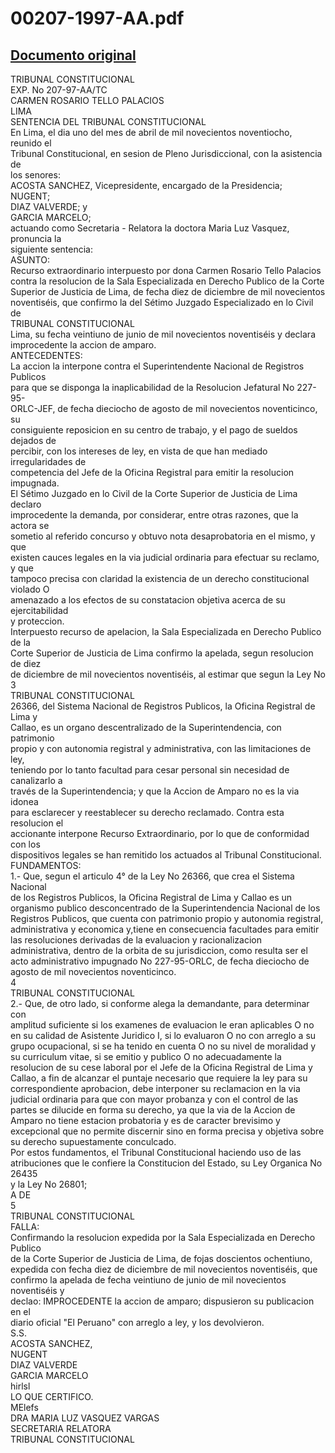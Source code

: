 
00207-1997-AA.pdf
=================
  
[Documento original](https://tc.gob.pe/jurisprudencia/1998/00207-1997-AA.pdf)  
---  
TRIBUNAL CONSTITUCIONAL  
EXP. No 207-97-AA/TC  
CARMEN ROSARIO TELLO PALACIOS  
LIMA  
SENTENCIA DEL TRIBUNAL CONSTITUCIONAL  
En Lima, el dia uno del mes de abril de mil novecientos noventiocho, reunido el  
Tribunal Constitucional, en sesion de Pleno Jurisdiccional, con la asistencia de  
los senores:  
ACOSTA SANCHEZ, Vicepresidente, encargado de la Presidencia;  
NUGENT;  
DIAZ VALVERDE; y  
GARCIA MARCELO;  
actuando como Secretaria - Relatora la doctora Maria Luz Vasquez, pronuncia la  
siguiente sentencia:  
ASUNTO:  
Recurso extraordinario interpuesto por dona Carmen Rosario Tello Palacios  
contra la resolucion de la Sala Especializada en Derecho Publico de la Corte  
Superior de Justicia de Lima, de fecha diez de diciembre de mil novecientos  
noventiséis, que confirmo la del Sétimo Juzgado Especializado en lo Civil de  
TRIBUNAL CONSTITUCIONAL  
Lima, su fecha veintiuno de junio de mil novecientos noventiséis y declara  
improcedente la accion de amparo.  
ANTECEDENTES:  
La accion la interpone contra el Superintendente Nacional de Registros Publicos  
para que se disponga la inaplicabilidad de la Resolucion Jefatural No 227-95-  
ORLC-JEF, de fecha dieciocho de agosto de mil novecientos noventicinco, su  
consiguiente reposicion en su centro de trabajo, y el pago de sueldos dejados de  
percibir, con los intereses de ley, en vista de que han mediado irregularidades de  
competencia del Jefe de la Oficina Registral para emitir la resolucion impugnada.  
El Sétimo Juzgado en lo Civil de la Corte Superior de Justicia de Lima declaro  
improcedente la demanda, por considerar, entre otras razones, que la actora se  
sometio al referido concurso y obtuvo nota desaprobatoria en el mismo, y que  
existen cauces legales en la via judicial ordinaria para efectuar su reclamo, y que  
tampoco precisa con claridad la existencia de un derecho constitucional violado O  
amenazado a los efectos de su constatacion objetiva acerca de su ejercitabilidad  
y proteccion.  
Interpuesto recurso de apelacion, la Sala Especializada en Derecho Publico de la  
Corte Superior de Justicia de Lima confirmo la apelada, segun resolucion de diez  
de diciembre de mil novecientos noventiséis, al estimar que segun la Ley No  
3  
TRIBUNAL CONSTITUCIONAL  
26366, del Sistema Nacional de Registros Publicos, la Oficina Registral de Lima y  
Callao, es un organo descentralizado de la Superintendencia, con patrimonio  
propio y con autonomia registral y administrativa, con las limitaciones de ley,  
teniendo por lo tanto facultad para cesar personal sin necesidad de canalizarlo a  
través de la Superintendencia; y que la Accion de Amparo no es la via idonea  
para esclarecer y reestablecer su derecho reclamado. Contra esta resolucion el  
accionante interpone Recurso Extraordinario, por lo que de conformidad con los  
dispositivos legales se han remitido los actuados al Tribunal Constitucional.  
FUNDAMENTOS:  
1.- Que, segun el articulo 4° de la Ley No 26366, que crea el Sistema Nacional  
de los Registros Publicos, la Oficina Registral de Lima y Callao es un  
organismo publico desconcentrado de la Superintendencia Nacional de los  
Registros Publicos, que cuenta con patrimonio propio y autonomia registral,  
administrativa y economica y,tiene en consecuencia facultades para emitir  
las resoluciones derivadas de la evaluacion y racionalizacion  
administrativa, dentro de la orbita de su jurisdiccion, como resulta ser el  
acto administrativo impugnado No 227-95-ORLC, de fecha dieciocho de  
agosto de mil novecientos noventicinco.  
4  
TRIBUNAL CONSTITUCIONAL  
2.- Que, de otro lado, si conforme alega la demandante, para determinar con  
amplitud suficiente si los examenes de evaluacion le eran aplicables O no  
en su calidad de Asistente Juridico I, si lo evaluaron O no con arreglo a su  
grupo ocupacional, si se ha tenido en cuenta O no su nivel de moralidad y  
su curriculum vitae, si se emitio y publico O no adecuadamente la  
resolucion de su cese laboral por el Jefe de la Oficina Registral de Lima y  
Callao, a fin de alcanzar el puntaje necesario que requiere la ley para su  
correspondiente aprobacion, debe interponer su reclamacion en la via  
judicial ordinaria para que con mayor probanza y con el control de las  
partes se dilucide en forma su derecho, ya que la via de la Accion de  
Amparo no tiene estacion probatoria y es de caracter brevisimo y  
excepcional que no permite discernir sino en forma precisa y objetiva sobre  
su derecho supuestamente conculcado.  
Por estos fundamentos, el Tribunal Constitucional haciendo uso de las  
atribuciones que le confiere la Constitucion del Estado, su Ley Organica No 26435  
y la Ley No 26801;  
A DE  
5  
TRIBUNAL CONSTITUCIONAL  
FALLA:  
Confirmando la resolucion expedida por la Sala Especializada en Derecho Publico  
de la Corte Superior de Justicia de Lima, de fojas doscientos ochentiuno,  
expedida con fecha diez de diciembre de mil novecientos noventiséis, que  
confirmo la apelada de fecha veintiuno de junio de mil novecientos noventiséis y  
declao: IMPROCEDENTE la accion de amparo; dispusieron su publicacion en el  
diario oficial "El Peruano" con arreglo a ley, y los devolvieron.  
S.S.  
ACOSTA SANCHEZ,  
NUGENT  
DIAZ VALVERDE  
GARCIA MARCELO  
hirlsl  
LO QUE CERTIFICO.  
MElefs  
DRA MARIA LUZ VASQUEZ VARGAS  
SECRETARIA RELATORA  
TRIBUNAL CONSTITUCIONAL